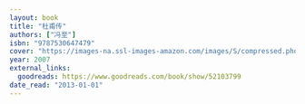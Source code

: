```yaml
---
layout: book
title: "杜甫传"
authors: ["冯至"]
isbn: "9787530647479"
cover: "https://images-na.ssl-images-amazon.com/images/S/compressed.photo.goodreads.com/books/1583384352i/52103799.jpg"
year: 2007
external_links:
  goodreads: https://www.goodreads.com/book/show/52103799
date_read: "2013-01-01"
---
```

